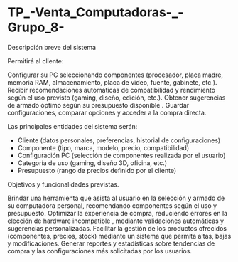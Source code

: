 # TP_-Venta_Computadoras-_-Grupo_8-

Descripción breve del sistema
 
Permitirá al cliente:

Configurar su PC seleccionando componentes (procesador, placa madre, memoria RAM, almacenamiento, placa de video, fuente, gabinete, etc.).
Recibir recomendaciones automáticas de compatibilidad y rendimiento según el uso previsto (gaming, diseño, edición, etc.).
Obtener sugerencias de armado óptimo según su presupuesto disponible .
Guardar configuraciones, comparar opciones y acceder a la compra directa.

Las principales entidades del sistema serán:

* Cliente (datos personales, preferencias, historial de configuraciones)
* Componente (tipo, marca, modelo, precio, compatibilidad)
* Configuración PC (selección de componentes realizada por el usuario)
* Categoría de uso (gaming, diseño 3D, oficina, etc.)
* Presupuesto (rango de precios definido por el cliente)

Objetivos y funcionalidades previstas.

Brindar una herramienta que asista al usuario en la selección y armado de su computadora personal, recomendando componentes  según el uso y presupuesto.
Optimizar la experiencia de compra, reduciendo errores en la elección de hardware incompatible , mediante validaciones automáticas y sugerencias personalizadas.
Facilitar la gestión de los productos ofrecidos (componentes, precios, stock) mediante un sistema que permita altas, bajas y modificaciones.
Generar reportes y estadísticas sobre tendencias de compra y las configuraciones más solicitadas por los usuarios.
